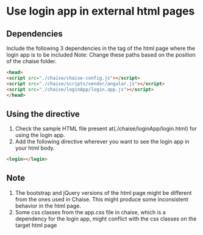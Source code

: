 # Use login app in external html pages

## Dependencies
Include the following 3 dependencies in the <head> tag of the html page where the login app is to be included
Note: Change these paths based on the position of the chaise folder.
```html
<head>
<script src="./chaise/chaise-config.js"></script>
<script src="./chaise/scripts/vendor/angular.js"></script>
<script src="./chaise/loginApp/login.app.js"></script>
</head>
```
## Using the <login> directive
1. Check the sample HTML file present at(./chaise/loginApp/login.html) for using the login app.
2. Add the following directive wherever you want to see the login app in your html body.
```html
<login></login>
```

## Note
1. The bootstrap and jQuery versions of the html page might be different from the ones used in Chaise. This might produce some inconsistent behavior in the html page.
2. Some css classes from the app.css file in chaise, which is a dependency for the login app, might conflict with the css classes on the target html page